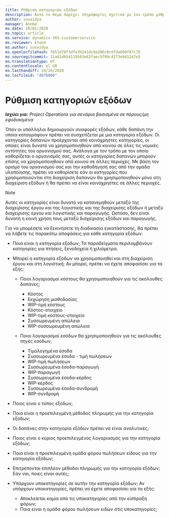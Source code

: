 ```yaml
---
title: Ρύθμιση κατηγοριών εξόδων
description: Αυτό το θέμα παρέχει πληροφορίες σχετικά με τον τρόπο ρύθμισης κατηγοριών εξόδων και κοινόχρηστων κατηγοριών για τις αναφορές εξόδων.
author: suvaidya
manager: Annbe
ms.date: 10/01/2020
ms.topic: article
ms.service: dynamics-365-customerservice
ms.reviewer: kfend
ms.author: suvaidya
ms.openlocfilehash: f051d70f3dfe3b241dc0a206c0cdfda000f87c76
ms.sourcegitcommit: 11a61db54119503e82faec5f99c4273e8d1247e5
ms.translationtype: HT
ms.contentlocale: el-GR
ms.lasthandoff: 10/16/2020
ms.locfileid: "4076806"
---
```

# <a name="set-up-expense-categories"></a>Ρύθμιση κατηγοριών εξόδων

_**Ισχύει για:** Project Operations για σενάρια βασισμένα σε πόρους/μη εφοδιασμένα_

Όταν οι υπάλληλοι δημιουργούν αναφορές εξόδων, κάθε δαπάνη την οποία καταγράφουν πρέπει να συσχετίζεται με μια κατηγορία εξόδων. Οι κατηγορίες δαπανών προέρχονται από κοινόχρηστες κατηγορίες, οι οποίες είναι δυνατό να χρησιμοποιηθούν από κοινού σε όλες τις νομικές οντότητες του οργανισμού σας. Ανάλογα με τον τρόπο με τον οποίο καθορίζεται ο οργανισμός σας, αυτές οι κατηγορίες δαπανών μπορούν επίσης να χρησιμοποιηθούν από κοινού σε άλλες περιοχές. Με βάση τον ορισμό του οργανισμού σας και την καθοδήγησή σας από την ομάδα υλοποίησης, πρέπει να καθορίσετε εάν οι κατηγορίες που χρησιμοποιούνται στη διαχείριση δαπανών θα χρησιμοποιηθούν μόνο στη διαχείριση εξόδων ή θα πρέπει να είναι κοινόχρηστες σε άλλες περιοχές.

> [!NOTE]
> Αυτές οι κατηγορίες είναι δυνατό να κατανεμηθούν μεταξύ της διαχείρισης έργου και της λογιστικής και της διαχείρισης εξόδων ή μεταξύ διαχείρισης έργου και λογιστικής και παραγωγής. Ωστόσο, δεν είναι δυνατή η κοινή χρήση τους μεταξύ διαχείρισης εξόδων και παραγωγής.

Για να μπορέσετε να ξεκινήσετε τη διαδικασία εγκατάστασης, θα πρέπει να λάβετε τις παρακάτω αποφάσεις για κάθε κατηγορία εξόδων:

- Ποια είναι η κατηγορία εξόδων; Τα παραδείγματα περιλαμβάνουν κατηγορίες για πτήσεις, ξενοδοχεία ή χιλιόμετρα.
- Μπορεί η κατηγορία εξόδων να χρησιμοποιηθεί και στη διαχείριση έργου και στη λογιστική; Αν μπορεί, πρέπει να έχετε αποφασίσει για τα εξής:

    - Ποιοι λογαριασμοί κόστους θα χρησιμοποιηθούν για τις ακόλουθες δαπάνες;

        - Κόστος
        - Εκχώρηση μισθοδοσίας
        - WIP-τιμή κόστους
        - Κόστος-στοιχείο
        - WIP-τιμή κόστους-στοιχείο
        - Συσσωρευμένη απώλεια
        - WIP-συσσωρευμένη απώλεια

    - Ποιοι λογαριασμοί εσόδων θα χρησιμοποιηθούν για τις ακόλουθες πηγές εσόδων;

        - Τιμολογημένα έσοδα
        - Συσσωρευμένα έσοδα - τιμή πωλήσεων
        - WIP-τιμή πωλήσεων
        - Συσσωρευμένα έσοδα-παραγωγή
        - WIP-παραγωγή
        - Συσσωρευμένα έσοδα-κέρδος
        - WIP-κέρδος
        - Συσσωρευμένα έσοδα-συνδρομή
        - WIP-συνδρομή

- Ποιος είναι ο τύπος εξόδων;
- Ποια είναι η προεπιλεγμένη μέθοδος πληρωμής για την κατηγορία εξόδων;
- Οι δαπάνες στην κατηγορία εξόδων πρέπει να είναι αναλυτικές;
- Ποιος είναι ο κύριος προεπιλεγμένος λογαριασμός για την κατηγορία εξόδων;
- Ποια είναι η προεπιλεγμένη ομάδα φόρου πωλήσεων είδους για την κατηγορία εξόδων;
- Επιτρέπονται επιπλέον μέθοδοι πληρωμής για την κατηγορία εξόδων; Εάν ναι, ποιες είναι αυτές;
- Υπάρχουν υποκατηγορίες σε αυτήν την κατηγορία εξόδων; Αν υπάρχουν υποκατηγορίες, πρέπει να έχετε αποφασίσει για τα εξής:

    - Αποκλείεται καμία από τις υποκατηγορίες από την είσπραξη φόρων;
    - Ποια είναι η ομάδα φόρου πωλήσεων ειδών στις υποκατηγορίες;
